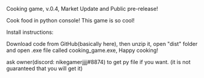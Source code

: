 Cooking game, v.0.4, Market Update and Public pre-release!



Cook food in python console!
This game is so cool!

Install instructions:

Download code from GitHub(basically here), then unzip it, open "dist" folder and open .exe file called cooking_game.exe, Happy cooking!


ask owner(discord: nikegamerjjjj#8874) to get py file if you want.
(it is not guaranteed that you will get it)
